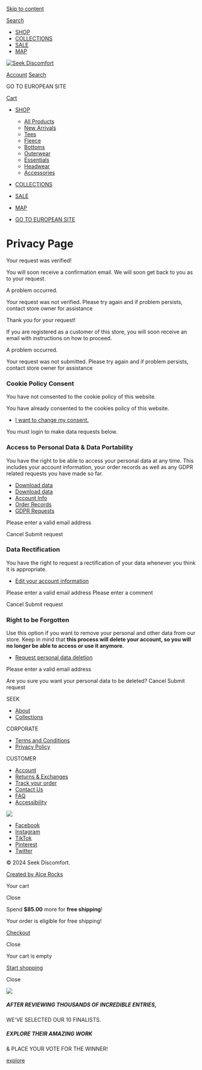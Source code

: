 [Skip to content](#content)

[Search](https://www.seekdiscomfort.com/search)

* [SHOP](https://www.seekdiscomfort.com/collections/all)
* [COLLECTIONS](https://www.seekdiscomfort.com/pages/collection-list)
* [SALE](https://www.seekdiscomfort.com/collections/sale2)
* [MAP](https://www.seekdiscomfort.com/pages/secret-map)

[![Seek Discomfort](//www.seekdiscomfort.com/cdn/shop/files/new_logo_2.png?v=1718293649&width=420)](https://www.seekdiscomfort.com/ "Seek Discomfort")

[Account](https://www.seekdiscomfort.com/customer_authentication/redirect?locale=en&region_country=US) [Search](https://www.seekdiscomfort.com/search)

[](https://eu.seekdiscomfort.com/ "GO TO EUROPEAN SITE")

GO TO EUROPEAN SITE

[Cart](https://www.seekdiscomfort.com/cart)

* [SHOP](https://www.seekdiscomfort.com/collections/all)[](#)
    
    * [All Products](https://www.seekdiscomfort.com/collections/all)
    * [New Arrivals](https://www.seekdiscomfort.com/collections/new-products)
    * [Tees](https://www.seekdiscomfort.com/collections/all?filter.p.m.custom.filter_product_family=Tees&sort_by=manual)
    * [Fleece](https://www.seekdiscomfort.com/collections/all?filter.p.m.custom.filter_product_family=Fleece&sort_by=manual)
    * [Bottoms](https://www.seekdiscomfort.com/collections/all?filter.p.m.custom.filter_product_family=Bottoms&sort_by=manual)
    * [Outerwear](https://www.seekdiscomfort.com/collections/all?filter.p.m.custom.filter_product_family=Outerwear&sort_by=manual)
    * [Essentials](https://www.seekdiscomfort.com/collections/seeker-essentials)
    * [Headwear](https://www.seekdiscomfort.com/collections/all?filter.p.m.custom.filter_product_family=Headwear&sort_by=manual)
    * [Accessories](https://www.seekdiscomfort.com/collections/all?filter.p.m.custom.filter_product_category_2=Homeware&filter.p.m.custom.filter_product_category_2=Accessories&sort_by=manual)
    
* [COLLECTIONS](https://www.seekdiscomfort.com/pages/collection-list)
* [SALE](https://www.seekdiscomfort.com/collections/sale2)
* [MAP](https://www.seekdiscomfort.com/pages/secret-map)
* [GO TO EUROPEAN SITE](https://eu.seekdiscomfort.com/ "GO TO EUROPEAN SITE")

[](#)

Privacy Page
============

Your request was verified!

You will soon receive a confirmation email. We will soon get back to you as to your request.

A problem occurred.

Your request was not verified. Please try again and if problem persists, contact store owner for assistance

Thank you for your request!

If you are registered as a customer of this store, you will soon receive an email with instructions on how to proceed.

A problem occurred.

Your request was not submitted. Please try again and if problem persists, contact store owner for assistance

### Cookie Policy Consent

You have not consented to the cookie policy of this website.

You have already consented to the cookies policy of this website.

* [I want to change my consent.](javascript:void(0))

You must login to make data requests below.

### Access to Personal Data & Data Portability

You have the right to be able to access your personal data at any time. This includes your account information, your order records as well as any GDPR related requests you have made so far.

* [Download data](javascript:void(0))
* [Download data](javascript:void(0))
* [Account Info](javascript:void(0))
* [Order Records](javascript:void(0))
* [GDPR Requests](javascript:void(0))

 Please enter a valid email address

Cancel Submit request

### Data Rectification

You have the right to request a rectification of your data whenever you think it is appropriate.

* [Edit your account information](javascript:void(0))

 Please enter a valid email address Please enter a comment

Cancel Submit request

### Right to be Forgotten

Use this option if you want to remove your personal and other data from our store. Keep in mind that **this process will delete your account, so you will no longer be able to access or use it anymore**.

* [Request personal data deletion](javascript:void(0))

 Please enter a valid email address

Are you sure you want your personal data to be deleted? Cancel Submit request

SEEK

* [About](https://www.seekdiscomfort.com/pages/about)
* [Collections](https://www.seekdiscomfort.com/pages/collection-list)

CORPORATE

* [Terms and Conditions](https://www.seekdiscomfort.com/pages/terms-conditions)
* [Privacy Policy](https://www.seekdiscomfort.com/pages/privacy)

CUSTOMER

* [Account](https://www.seekdiscomfort.com/pages/account)
* [Returns & Exchanges](https://www.seekdiscomfort.com/pages/returns-exchanges)
* [Track your order](https://www.seekdiscomfort.com/apps/parcelpanel)
* [Contact Us](https://www.seekdiscomfort.com/pages/contact-us)
* [FAQ](https://www.seekdiscomfort.com/pages/faq)
* [Accessibility](https://www.seekdiscomfort.com/pages/accessibility)

[![](//www.seekdiscomfort.com/cdn/shop/files/SD1.png?v=1715789258&width=300)](https://www.seekdiscomfort.com/pages/spark-adventure)

* [Facebook](https://www.facebook.com/seekdiscomfort "Seek Discomfort on Facebook")
* [Instagram](https://www.instagram.com/seek.discomfort "Seek Discomfort on Instagram")
* [TikTok](https://www.tiktok.com/@seek.discomfort "Seek Discomfort on TikTok")
* [Pinterest](https://br.pinterest.com/seekdiscomfort/ "Seek Discomfort on Pinterest")
* [Twitter](https://x.com/seekdiscomfort_ "Seek Discomfort on Twitter")

© 2024 Seek Discomfort.

[Created by Alce Rocks](https://alce.rocks/)

Your cart

Close

Spend **$85.00** more for **free shipping**!

Your order is eligible for free shipping!

[Checkout](https://www.seekdiscomfort.com/checkout)

Close

Your cart is empty

[Start shopping](https://www.seekdiscomfort.com/collections/all)

 

Close

![](//www.seekdiscomfort.com/cdn/shop/files/image_30.png?v=1733944170&width=1280)

##### AFTER REVIEWING THOUSANDS OF INCREDIBLE ENTRIES,  
WE'VE SELECTED OUR 10 FINALISTS.

##### EXPLORE THEIR AMAZING WORK  
& PLACE YOUR VOTE FOR THE WINNER!

[explore](https://www.seekdiscomfort.com/pages/seek-discomfort-photo-contest-2024-vote)

[](#)
